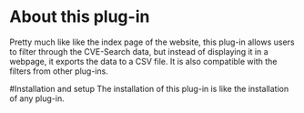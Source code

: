 # About this plug-in 
Pretty much like like the index page of the website, this plug-in
 allows users to filter through the CVE-Search data, but instead of
 displaying it in a webpage, it exports the data to a CSV file. It is
 also compatible with the filters from other plug-ins.
 
#Installation and setup
The installation of this plug-in is like the installation of any
 plug-in.
